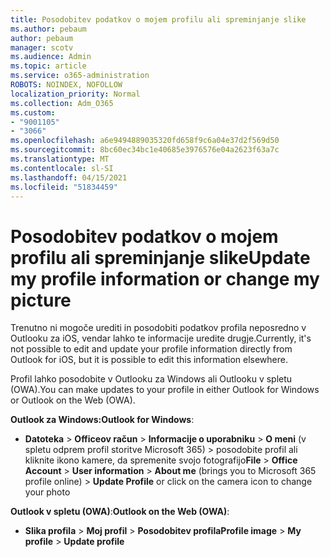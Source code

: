 ```yaml
---
title: Posodobitev podatkov o mojem profilu ali spreminjanje slike
ms.author: pebaum
author: pebaum
manager: scotv
ms.audience: Admin
ms.topic: article
ms.service: o365-administration
ROBOTS: NOINDEX, NOFOLLOW
localization_priority: Normal
ms.collection: Adm_O365
ms.custom:
- "9001105"
- "3066"
ms.openlocfilehash: a6e9494889035320fd658f9c6a04e37d2f569d50
ms.sourcegitcommit: 8bc60ec34bc1e40685e3976576e04a2623f63a7c
ms.translationtype: MT
ms.contentlocale: sl-SI
ms.lasthandoff: 04/15/2021
ms.locfileid: "51834459"
---
```

# <a name="update-my-profile-information-or-change-my-picture"></a><span data-ttu-id="7c9e8-102">Posodobitev podatkov o mojem profilu ali spreminjanje slike</span><span class="sxs-lookup"><span data-stu-id="7c9e8-102">Update my profile information or change my picture</span></span>

<span data-ttu-id="7c9e8-103">Trenutno ni mogoče urediti in posodobiti podatkov profila neposredno v Outlooku za iOS, vendar lahko te informacije uredite drugje.</span><span class="sxs-lookup"><span data-stu-id="7c9e8-103">Currently, it's not possible to edit and update your profile information directly from Outlook for iOS, but it is possible to edit this information elsewhere.</span></span> 

<span data-ttu-id="7c9e8-104">Profil lahko posodobite v Outlooku za Windows ali Outlooku v spletu (OWA).</span><span class="sxs-lookup"><span data-stu-id="7c9e8-104">You can make updates to your profile in either Outlook for Windows or Outlook on the Web (OWA).</span></span> 

<span data-ttu-id="7c9e8-105">**Outlook za Windows:**</span><span class="sxs-lookup"><span data-stu-id="7c9e8-105">**Outlook for Windows**:</span></span> 

- <span data-ttu-id="7c9e8-106">**Datoteka**  >  **Officeov račun**  >  **Informacije o uporabniku**  >  **O meni** (v spletu odprem profil storitve Microsoft  365) > posodobite profil ali kliknite ikono kamere, da spremenite svojo fotografijo</span><span class="sxs-lookup"><span data-stu-id="7c9e8-106">**File** > **Office Account** > **User information** > **About me** (brings you to Microsoft 365 profile online) > **Update Profile** or click on the camera icon to change your photo</span></span>  
  
<span data-ttu-id="7c9e8-107">**Outlook v spletu (OWA)**:</span><span class="sxs-lookup"><span data-stu-id="7c9e8-107">**Outlook on the Web (OWA)**:</span></span> 

- <span data-ttu-id="7c9e8-108">**Slika profila**  >  **Moj profil**  >  **Posodobitev profila**</span><span class="sxs-lookup"><span data-stu-id="7c9e8-108">**Profile image** > **My profile** > **Update profile**</span></span>
